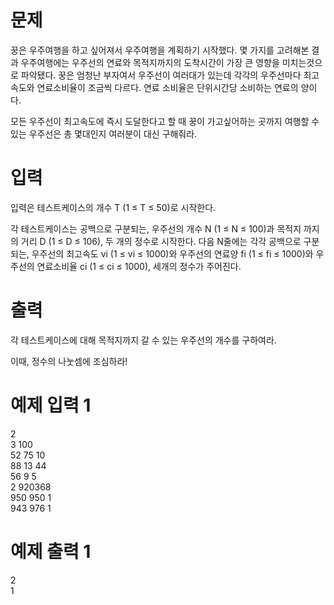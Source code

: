 # 문제
꿍은 우주여행을 하고 싶어져서 우주여행을 계획하기 시작했다. 몇 가지를 고려해본 결과 우주여행에는 우주선의 연료와 목적지까지의 도착시간이 가장 큰 영향을 미치는것으로 파악됐다. 꿍은 엄청난 부자여서 우주선이 여러대가 있는데 각각의 우주선마다 최고속도와 연료소비율이 조금씩 다르다. 연료 소비율은 단위시간당 소비하는 연료의 양이다.

모든 우주선이 최고속도에 즉시 도달한다고 할 때 꿍이 가고싶어하는 곳까지 여행할 수 있는 우주선은 총 몇대인지 여러분이 대신 구해줘라.

# 입력
입력은 테스트케이스의 개수 T (1 ≤ T ≤ 50)로 시작한다.

각 테스트케이스는 공백으로 구분되는, 우주선의 개수 N (1 ≤ N ≤ 100)과 목적지 까지의 거리 D (1 ≤ D ≤ 106), 두 개의 정수로 시작한다. 다음 N줄에는 각각 공백으로 구분되는, 우주선의 최고속도 vi (1 ≤ vi ≤ 1000)와 우주선의 연료양 fi (1 ≤ fi ≤ 1000)와 우주선의 연료소비율 ci (1 ≤ ci ≤ 1000), 세개의 정수가 주어진다.

# 출력
각 테스트케이스에 대해 목적지까지 갈 수 있는 우주선의 개수를 구하여라.

이때, 정수의 나눗셈에 조심하라!

# 예제 입력 1 
2  
3 100  
52 75 10  
88 13 44  
56 9 5  
2 920368  
950 950 1  
943 976 1  
# 예제 출력 1 
2  
1  
